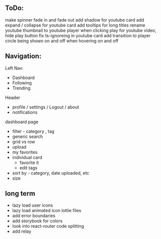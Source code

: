 ## ToDo:
make spinner fade in and fade out
add shadow for youtube card
add expand / collapse for youtube card
add tooltips for long titles
rename youtube thumbnail to youtube player
when clicking play for youtube video, hide play button
fix ts-ignoreing in youtube card
add transition to player circle being shown on and off when hovering on and off

## Navigation:

Left Nav:
* Dashboard
* Following
* Trending

Header
* profile / settings / Logout / about
* notifications

dashboard page
* filter - category , tag
* generic search
* grid vs row
* upload
* my favorites
* individual card
  - favorite it
  - edit tags
* sort by - category, date uploaded, etc
* size

## long term
- lazy load user icons
- lazy load animated icon lottie files
- add error boundaries
- add storybook for colors
- look into react-router code splitting
- add relay

